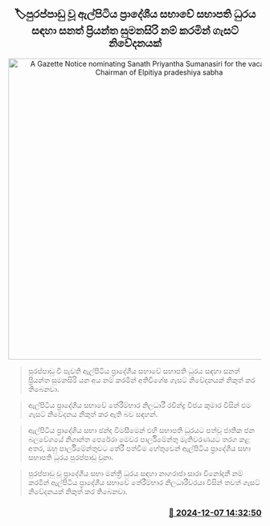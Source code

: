 <p align='center'><b><h2 align='center' title='A Gazette Notice nominating Sanath Priyantha Sumanasiri for the vacant post of Chairman of Elpitiya pradeshiya sabha'>🏷පුරප්පාඩු වූ ඇල්පිටිය ප්‍රාදේශීය සභාවේ සභාපති ධුරය සඳහා සනත් ප්‍රියන්ත සුමනසිරි නම් කරමින් ගැසට් නිවේදනයක්</h2></b></p>
<p align='center'><img src='https://helakuru.sgp1.cdn.digitaloceanspaces.com/esana/images/lib/gazzete-thumb-new[1].jpg' width='600' alt='A Gazette Notice nominating Sanath Priyantha Sumanasiri for the vacant post of Chairman of Elpitiya pradeshiya sabha'></p>

> පුරප්පාඩු වී පැවති ඇල්පිටිය ප්‍රාදේශීය සභාවේ සභාපති ධුරය සඳහා සනත් ප්‍රියන්ත සුමනසිරි යන අය නම් කරමින් අතිවිශේෂ ගැසට් නිවේදනයක් නිකුත් කර තිබෙනවා.

> ඇල්පිටිය ප්‍රාදේශීය සභාවේ තේරීම්භාර නිලධාරී රවින්ද්‍ර විජය කුමාර විසින් එම ගැසට් නිවේදනය නිකුත් කර ඇති බව සඳහන්.

> ඇල්පිටිය ප්‍රාදේශිය සභා ඡන්ද විමසීමෙන් එහි සභාපති ධුරයට පත්වූ ජාතික ජන බලවේගයේ නිශාන්ත පෙරේරා මෙවර පාර්ලිමේන්තු මැතිවරණයට තරග කළ අතර, ඔහු පාර්ලිමේන්තුවට තේරී පත්වීම හේතුවෙන් ඇල්පිටිය ප්‍රාදේශීය සභා සභාපති ධුරය පුරප්පාඩු වුනා.

> පුරප්පාඩු වූ ප්‍රාදේශීය සභා මන්ත්‍රී ධුරය සඳහා නාගරාජා සාරා විනෝදනී නම් කරමින් ඇල්පිටිය ප්‍රාදේශීය සභාවේ තේරීම්භාර නිලධාරීවරයා විසින් තවත් ගැසට් නිවේදනයක් නිකුත් කර තිබෙනවා.



<h3 align='right'><a href='https://www.helakuru.lk/esana/p/105727/'>📅 2024-12-07 14:32:50</a></h3>

